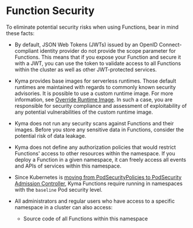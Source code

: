 <!-- This document is a part of the Secure Development in the Kyma Environment section on HP -->
# Function Security

To eliminate potential security risks when using Functions, bear in mind these facts:

- By default, JSON Web Tokens (JWTs) issued by an OpenID Connect-compliant identity provider do not provide the scope parameter for Functions. This means that if you expose your Function and secure it with a JWT, you can use the token to validate access to all Functions within the cluster as well as other JWT-protected services.

- Kyma provides base images for serverless runtimes. Those default runtimes are maintained with regards to commonly known security advisories. It is possible to use a custom runtime image. For more information, see [Override Runtime Image](tutorials/01-110-override-runtime-image.md). In such a case, you are responsible for security compliance and assessment of exploitability of any potential vulnerabilities of the custom runtime image.

- Kyma does not run any security scans against Functions and their images. Before you store any sensitive data in Functions, consider the potential risk of data leakage.

- Kyma does not define any authorization policies that would restrict Functions' access to other resources within the namespace. If you deploy a Function in a given namespace, it can freely access all events and APIs of services within this namespace.

- Since Kubernetes is [moving from PodSecurityPolicies to PodSecurity Admission Controller](https://kubernetes.io/docs/tasks/configure-pod-container/migrate-from-psp/), Kyma Functions require running in namespaces with the `baseline` Pod security level. 

- All administrators and regular users who have access to a specific namespace in a cluster can also access:

  - Source code of all Functions within this namespace
